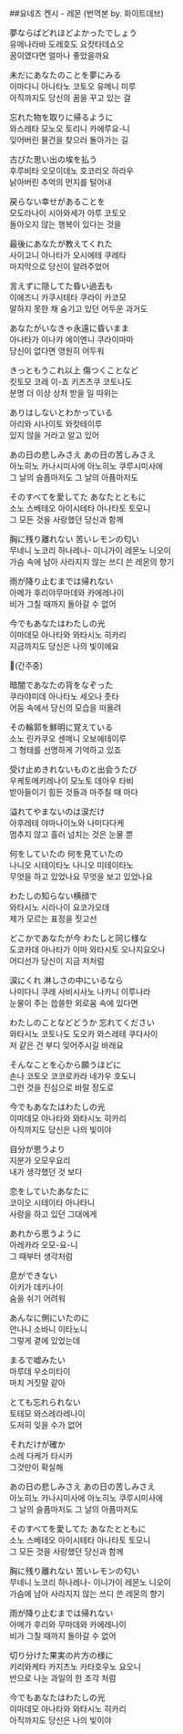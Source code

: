 ##요네즈 켄시 - 레몬 (번역본 by. 화이트데브)  
  
夢ならばどれほどよかったでしょう  
유메나라바 도레호도 요캇타데쇼오  
꿈이였다면 얼마나 좋았을까요  
  
未だにあなたのことを夢にみる  
이마다니 아나타노 코토오 유메니 미루  
아직까지도 당신의 꿈을 꾸고 있는 걸  
  
忘れた物を取りに帰るように  
와스레타 모노오 토리니 카에루요-니   
잊어버린 물건을 찾으러 돌아가는 길  
  
古びた思い出の埃を払う  
후루비타 오모이데노 호코리오 하라우  
낡아버린 추억의 먼지를 털어내  
  
戻らない幸せがあることを  
모도라나이 시아와세가 아루 코토오  
돌아오지 않는 행복이 있다는 것을  
  
最後にあなたが教えてくれた  
사이고니 아나타가 오시에테 쿠레타  
마지막으로 당신이 알려주었어  
  
言えずに隠してた昏い過去も  
이에즈니 카쿠시테타 쿠라이 카코모  
말하지 못한 채 숨기고 있던 어두운 과거도  
  
あなたがいなきゃ永遠に昏いまま  
아나타가 이나캬 에이엔니 쿠라이마마  
당신이 없다면 영원히 어두워  
  
きっともうこれ以上 傷つくことなど  
킷토모 코레 이-죠 키즈츠쿠 코토나도  
분명 더 이상 상처 받을 일 따위는  
  
ありはしないとわかっている  
아리와 시나이토 와캇테이루  
있지 않을 거라고 알고 있어  
  
あの日の悲しみさえ あの日の苦しみさえ  
아노히노 카나시미사에 아노히노 쿠루시미사에  
그 날의 슬픔마저도 그 날의 아픔마저도  
  
そのすべてを愛してた あなたとともに  
소노 스베테오 아이시테타 아나타토 토모니  
그 모든 것을 사랑했던 당신과 함께  
  
胸に残り離れない 苦いレモンの匂い  
무네니 노코리 하나레나- 이니가이 레몬노 니오이  
가슴 속에 남아 사라지지 않는 쓰디 쓴 레몬의 향기  
  
雨が降り止むまでは帰れない  
아메가 후리야무마데와 카에레나이  
비가 그칠 때까지 돌아갈 수 없어  
  
今でもあなたはわたしの光  
이마데모 아나타와 와타시노 히카리  
지금까지도 당신은 나의 빛이에요  
  
  
(간주중)  
  
  
暗闇であなたの背をなぞった  
쿠라야미데 아나타노 세오나 좃타  
어둠 속에서 당신의 모습을 떠올려  
  
その輪郭を鮮明に覚えている  
소노 린카쿠오 센메니 오보에테이루  
그 형태를 선명하게 기억하고 있죠  
  
受け止めきれないものと出会うたび  
우케토메키레나이 모노토 데아우 타비  
받아들이기 힘든 것들과 마주칠 때 마다  
  
溢れてやまないのは涙だけ  
아후레테 야마나이노와 나미다다케  
멈추지 않고 흘러 넘치는 것은 눈물 뿐  
  
何をしていたの 何を見ていたの  
나니오 시테이타노 나니오 미테이타노  
무엇을 하고 있었나요 무엇을 보고 있었나요  
  
わたしの知らない横顔で  
와타시노 시라나이 요코가오데  
제가 모르는 표정을 짓고선  
  
どこかであなたが今 わたしと同じ様な  
도코카데 아나타가 이마 와타시토 오나지요오나  
어디선가 당신이 지금 저처럼  
  
涙にくれ 淋しさの中にいるなら  
나미다니 쿠레 사비시사노 나카니 이루나라  
눈물이 주는 씁쓸한 외로움 속에 있다면  
  
わたしのことなどどうか 忘れてください  
와타시노 코토나도 도오카 와스레테 쿠다사이  
저 같은 건 부디 잊어주시길 바래요  
  
そんなことを心から願うほどに  
손나 코토오 코코로카라 네가우 호도니  
그런 것을 진심으로 바랄 정도로  
  
今でもあなたはわたしの光  
이마데모 아나타와 와타시노 히카리  
아직까지도 당신은 나의 빛이야  
  
自分が思うより  
지분가 오모우요리  
내가 생각했던 것 보다  
  
恋をしていたあなたに  
코이오 시테이타 아나타니  
사랑을 하고 있던 그대에게  
  
あれから思うように  
아레카라 오모-요-니  
그 때부터 생각처럼  
  
息ができない  
이키가 데키나이  
숨을 쉬기 어려워  
  
あんなに側にいたのに  
안나니 소바니 이타노니  
그렇게 곁에 있었는데  
  
まるで嘘みたい  
마루데 우소미타이  
마치 거짓말 같아  
  
とても忘れられない  
토테모 와스레라레나이  
도저히 잊을 수가 없어  
  
それだけが確か  
소레 다케가 타시카  
그것만이 확실해  
  
あの日の悲しみさえ あの日の苦しみさえ  
아노히노 카나시미사에 아노히노 쿠루시미사에  
그 날의 슬픔마저도 그 날의 아픔마저도  
  
そのすべてを愛してた あなたとともに  
소노 스베테오 아이시테타 아나타토 토모니  
그 모든 것을 사랑했던 당신과 함께  
  
胸に残り離れない 苦いレモンの匂い  
무네니 노코리 하나레나- 이니가이 레몬노 니오이  
가슴에 남아 사라지지 않는 쓰디 쓴 레몬의 향기  
  
雨が降り止むまでは帰れない  
아메가 후리와 무마데와 카에레나이  
비가 그칠 때까지 돌아갈 수 없어  
  
切り分けた果実の片方の様に  
키리와케타 카지츠노 카타호우노 요오니  
반으로 나눈 과일의 한 조각 처럼  
  
今でもあなたはわたしの光  
이마데모 아나타와 와타시노 히카리  
아직까지도 당신은 나의 빛이야  
